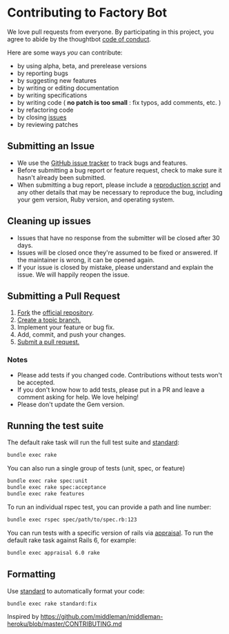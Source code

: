 # Contributing to Factory Bot

We love pull requests from everyone. By participating in this project, you
agree to abide by the thoughtbot [code of conduct].

[code of conduct]: https://thoughtbot.com/open-source-code-of-conduct

Here are some ways *you* can contribute:

* by using alpha, beta, and prerelease versions
* by reporting bugs
* by suggesting new features
* by writing or editing documentation
* by writing specifications
* by writing code ( **no patch is too small** : fix typos, add comments, etc. )
* by refactoring code
* by closing [issues][]
* by reviewing patches

[issues]: https://github.com/thoughtbot/factory_bot/issues

## Submitting an Issue

* We use the [GitHub issue tracker][issues] to track bugs and features.
* Before submitting a bug report or feature request, check to make sure it hasn't
  already been submitted.
* When submitting a bug report, please include a [reproduction script] and any
  other details that may be necessary to reproduce the bug, including your gem
  version, Ruby version, and operating system.

## Cleaning up issues

* Issues that have no response from the submitter will be closed after 30 days.
* Issues will be closed once they're assumed to be fixed or answered. If the
  maintainer is wrong, it can be opened again.
* If your issue is closed by mistake, please understand and explain the issue.
  We will happily reopen the issue.

## Submitting a Pull Request

1. [Fork][fork] the [official repository][repo].
1. [Create a topic branch.][branch]
1. Implement your feature or bug fix.
1. Add, commit, and push your changes.
1. [Submit a pull request.][pr]

### Notes

* Please add tests if you changed code. Contributions without tests won't be accepted.
* If you don't know how to add tests, please put in a PR and leave a comment
  asking for help. We love helping!
* Please don't update the Gem version.

## Running the test suite

The default rake task will run the full test suite and [standard]:

```sh
bundle exec rake
```

You can also run a single group of tests (unit, spec, or feature)

```sh
bundle exec rake spec:unit
bundle exec rake spec:acceptance
bundle exec rake features
```

To run an individual rspec test, you can provide a path and line number:

```sh
bundle exec rspec spec/path/to/spec.rb:123
```

You can run tests with a specific version of rails via [appraisal]. To run
the default rake task against Rails 6, for example:

```sh
bundle exec appraisal 6.0 rake
```

## Formatting

Use [standard] to automatically format your code:

```sh
bundle exec rake standard:fix
```

[repo]: https://github.com/thoughtbot/factory_bot/tree/master
[fork]: https://help.github.com/articles/fork-a-repo/
[branch]: https://help.github.com/articles/creating-and-deleting-branches-within-your-repository/
[pr]: https://help.github.com/articles/using-pull-requests/
[standard]: https://github.com/testdouble/standard
[appraisal]: https://github.com/thoughtbot/appraisal
[reproduction script]: https://github.com/thoughtbot/factory_bot/blob/master/.github/REPRODUCTION_SCRIPT.rb

Inspired by https://github.com/middleman/middleman-heroku/blob/master/CONTRIBUTING.md
